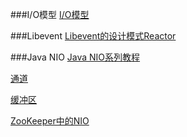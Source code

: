 ###I/O模型
[I/O模型](https://github.com/llohellohe/llohellohe.github.com/blob/master/readers/IO/I:O%E6%A8%A1%E5%9E%8B.md)

###Libevent
[Libevent的设计模式Reactor](https://github.com/llohellohe/llohellohe.github.com/blob/master/readers/IO/Libevent.md)

###Java NIO
[Java NIO系列教程](http://ifeve.com/java-nio-all/)

[通道](http://www.hiyangqi.com/java%20nio/java-nio-channel.html)

[缓冲区](http://www.hiyangqi.com/java%20nio/java-nio-buffer.html)


[ZooKeeper中的NIO](https://github.com/llohellohe/llohellohe.github.com/blob/master/readers/IO/02-Java-SocketChannel-For-ZooKeeper.md)

